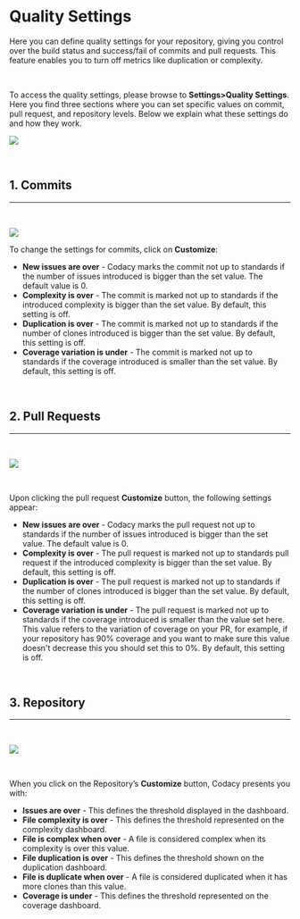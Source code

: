 # Quality Settings

<span class="wysiwyg-color-black wysiwyg-font-size-medium">Here you can
define quality settings for your repository, giving you control over the
build status and success/fail of commits and pull requests. This feature
enables you to turn off metrics like duplication or complexity.</span>

<span class="wysiwyg-color-black"> </span>

<span class="wysiwyg-color-black">To access the quality settings, please
browse to **Settings&gt;Quality Settings**<span
class="wysiwyg-font-size-medium">. Here you find three sections where
you can set specific values on commit, pull request, and repository
levels. Below we explain what these settings do and how they
work.</span></span>

![](https://support.codacy.com/hc/article_attachments/360012252314/image-0.png)

 

## **1. Commits**

------------------------------------------------------------------------

 

![](https://support.codacy.com/hc/article_attachments/360012280513/image-1.png)

<span class="wysiwyg-color-black">To change the settings for commits,
click on **Customize**<span
class="wysiwyg-font-size-medium">:</span></span>

-   <span class="wysiwyg-color-black">**New issues are over**<span
    class="wysiwyg-font-size-medium"> - Codacy marks the commit not up
    to standards if the number of issues introduced is bigger than the
    set value. The default value is 0.</span></span>
-   <span class="wysiwyg-color-black">**Complexity is over**<span
    class="wysiwyg-font-size-medium"> - The commit is marked not up to
    standards if the introduced complexity is bigger than the set value.
    By default, this setting is off.</span></span>
-   <span class="wysiwyg-color-black">**Duplication is over**<span
    class="wysiwyg-font-size-medium"> - The commit is marked not up to
    standards if the number of clones introduced is bigger than the set
    value. By default, this setting is off.</span></span>
-   <span class="wysiwyg-color-black">**Coverage variation is
    under**<span class="wysiwyg-font-size-medium"> - The commit is
    marked not up to standards if the coverage introduced is smaller
    than the set value. By default, this setting is off.</span></span>

<span class="wysiwyg-color-black wysiwyg-font-size-medium"> </span>

## **2. Pull Requests**

------------------------------------------------------------------------

 

![](https://support.codacy.com/hc/article_attachments/360012252294/image-2.png)

<span class="wysiwyg-color-black wysiwyg-font-size-medium"> </span>

<span class="wysiwyg-color-black">Upon clicking the pull request
**Customize** button<span class="wysiwyg-font-size-medium">, the
following settings appear:</span></span>

-   <span class="wysiwyg-color-black">**New issues are over** <span
    class="wysiwyg-font-size-medium">- Codacy marks the pull request not
    up to standards if the number of issues introduced is bigger than
    the set value. The default value is 0.</span></span>
-   <span class="wysiwyg-color-black">**Complexity is over** <span
    class="wysiwyg-font-size-medium">- The pull request is marked not up
    to standards pull request if the introduced complexity is bigger
    than the set value. By default, this setting is off.</span></span>
-   <span
    class="wysiwyg-color-black wysiwyg-font-size-medium">**Duplication
    is over** - The pull request is marked not up to standards if the
    number of clones introduced is bigger than the set value. By
    default, this setting is off.</span>
-   <span class="wysiwyg-color-black">**Coverage variation is under** -
    The pull request is marked not up to standards if the coverage
    introduced is smaller than the value set here. This value refers to
    the variation of coverage on your PR, for example, if your
    repository has 90% coverage and you want to make sure this value
    doesn't decrease this you <span
    class="wysiwyg-font-size-medium">should set this to 0%. By default,
    this setting is off.</span></span>

<span class="wysiwyg-color-black wysiwyg-font-size-medium"> </span>

## **3. Repository**

------------------------------------------------------------------------

 

![](https://support.codacy.com/hc/article_attachments/360012280493/image-3.png)

<span class="wysiwyg-color-black wysiwyg-font-size-medium"> </span>

When you click on the Repository’s **Customize**<span
class="wysiwyg-color-black wysiwyg-font-size-medium"> button,
Codacy presents you with:</span>

-   <span class="wysiwyg-color-black">**Issues are over**<span
    class="wysiwyg-font-size-medium"> - This defines the threshold
    displayed in the dashboard.</span></span>
-   <span class="wysiwyg-color-black">**File complexity is over**<span
    class="wysiwyg-font-size-medium"> - This defines the threshold
    represented on the complexity dashboard.</span></span>
-   <span class="wysiwyg-color-black">**File is complex when over**<span
    class="wysiwyg-font-size-medium"> - A file is considered complex
    when its complexity is over this value.</span></span>
-   <span class="wysiwyg-color-black">**File duplication is over**<span
    class="wysiwyg-font-size-medium"> - This defines the threshold shown
    on the duplication dashboard.</span></span>
-   <span class="wysiwyg-color-black">**File is duplicate when
    over**<span class="wysiwyg-font-size-medium"> - A file is considered
    duplicated when it has more clones than this value.</span></span>
-   <span class="wysiwyg-color-black">**Coverage is under**</span><span
    class="wysiwyg-color-black wysiwyg-font-size-medium"> - This defines
    the threshold represented on the coverage dashboard.</span>
